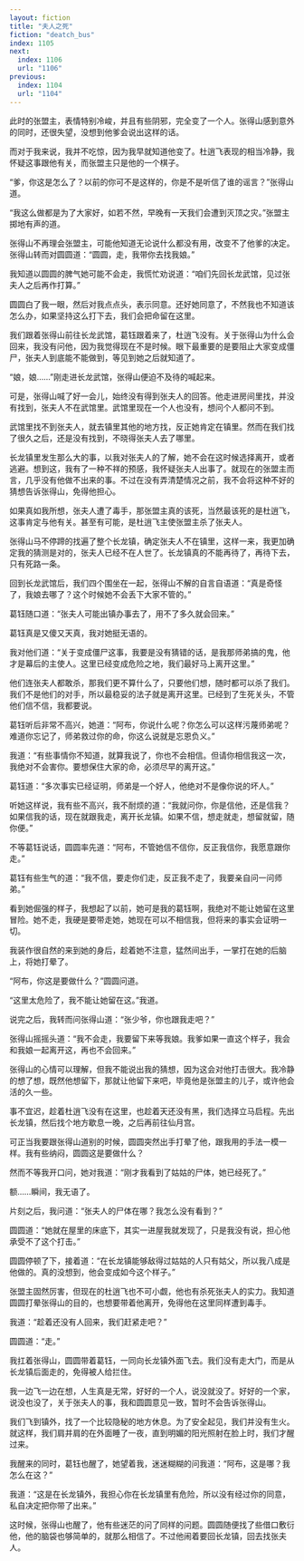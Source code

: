 ```yaml
---
layout: fiction
title: "夫人之死"
fiction: "deatch_bus"
index: 1105
next:
  index: 1106
  url: "1106"
previous:
  index: 1104
  url: "1104"
---
```

此时的张盟主，表情特别冷峻，并且有些阴邪，完全变了一个人。张得山感到意外的同时，还很失望，没想到他爹会说出这样的话。

而对于我来说，我并不吃惊，因为我早就知道他变了。杜逍飞表现的相当冷静，我怀疑这事跟他有关，而张盟主只是他的一个棋子。

“爹，你这是怎么了？以前的你可不是这样的，你是不是听信了谁的谣言？”张得山道。

“我这么做都是为了大家好，如若不然，早晚有一天我们会遭到灭顶之灾。”张盟主掷地有声的道。

张得山不再理会张盟主，可能他知道无论说什么都没有用，改变不了他爹的决定。张得山转而对圆圆道：“圆圆，走，我带你去找我娘。”

我知道以圆圆的脾气她可能不会走，我慌忙劝说道：“咱们先回长龙武馆，见过张夫人之后再作打算。”

圆圆白了我一眼，然后对我点点头，表示同意。还好她同意了，不然我也不知道该怎么办，如果坚持这么打下去，我们会把命留在这里。

我们跟着张得山前往长龙武馆，葛钰跟着来了，杜逍飞没有。关于张得山为什么会回来，我没有问他，因为我觉得现在不是时候。眼下最重要的是要阻止大家变成僵尸，张夫人到底能不能做到，等见到她之后就知道了。

“娘，娘……”刚走进长龙武馆，张得山便迫不及待的喊起来。

可是，张得山喊了好一会儿，始终没有得到张夫人的回答。他走进房间里找，并没有找到，张夫人不在武馆里。武馆里现在一个人也没有，想问个人都问不到。

武馆里找不到张夫人，就去镇里其他的地方找，反正她肯定在镇里。然而在我们找了很久之后，还是没有找到，不晓得张夫人去了哪里。

长龙镇里发生那么大的事，以我对张夫人的了解，她不会在这时候选择离开，或者逃避。想到这，我有了一种不祥的预感，我怀疑张夫人出事了。就现在的张盟主而言，几乎没有他做不出来的事。不过在没有弄清楚情况之前，我不会将这种不好的猜想告诉张得山，免得他担心。

如果真如我所想，张夫人遭了毒手，那张盟主真的该死，当然最该死的是杜逍飞，这事肯定与他有关。甚至有可能，是杜逍飞主使张盟主杀了张夫人。

张得山马不停蹄的找遍了整个长龙镇，确定张夫人不在镇里，这样一来，我更加确定我的猜测是对的，张夫人已经不在人世了。长龙镇真的不能再待了，再待下去，只有死路一条。

回到长龙武馆后，我们四个围坐在一起，张得山不解的自言自语道：“真是奇怪了，我娘去哪了？这个时候她不会丢下大家不管的。”

葛钰随口道：“张夫人可能出镇办事去了，用不了多久就会回来。”

葛钰真是又傻又天真，我对她挺无语的。

我对他们道：“关于变成僵尸这事，我要是没有猜错的话，是我那师弟搞的鬼，他才是幕后的主使人。这里已经变成危险之地，我们最好马上离开这里。”

他们连张夫人都敢杀，那我们更不算什么了，只要他们想，随时都可以杀了我们。我们不是他们的对手，所以最稳妥的法子就是离开这里。已经到了生死关头，不管他们信不信，我都要说。

葛钰听后非常不高兴，她道：“阿布，你说什么呢？你怎么可以这样污蔑师弟呢？难道你忘记了，师弟救过你的命，你这么说就是忘恩负义。”

我道：“有些事情你不知道，就算我说了，你也不会相信。但请你相信我这一次，我绝对不会害你。要想保住大家的命，必须尽早的离开这。”

葛钰道：“多次事实已经证明，师弟是一个好人，他绝对不是像你说的坏人。”

听她这样说，我有些不高兴，我不耐烦的道：“我就问你，你是信他，还是信我？如果信我的话，现在就跟我走，离开长龙镇。如果不信，想走就走，想留就留，随你便。”

不等葛钰说话，圆圆率先道：“阿布，不管她信不信你，反正我信你，我愿意跟你走。”

葛钰有些生气的道：“我不信，要走你们走，反正我不走了，我要亲自问一问师弟。”

看到她倔强的样子，我想起了以前，她可是我的葛钰啊，我绝对不能让她留在这里冒险。她不走，我硬是要带走她，她现在可以不相信我，但将来的事实会证明一切。

我装作很自然的来到她的身后，趁着她不注意，猛然间出手，一掌打在她的后脑上，将她打晕了。

“阿布，你这是要做什么？”圆圆问道。

“这里太危险了，我不能让她留在这。”我道。

说完之后，我转而问张得山道：“张少爷，你也跟我走吧？”

张得山摇摇头道：“我不会走，我要留下来等我娘。我爹如果一直这个样子，我会和我娘一起离开这，再也不会回来。”

张得山的心情可以理解，但我不能说出我的猜想，因为这会对他打击很大。我冷静的想了想，既然他想留下，那就让他留下来吧，毕竟他是张盟主的儿子，或许他会活的久一些。

事不宜迟，趁着杜逍飞没有在这里，也趁着天还没有黑，我们选择立马启程。先出长龙镇，然后找个地方歇息一晚，之后再前往仙月宫。

可正当我要跟张得山道别的时候，圆圆突然出手打晕了他，跟我用的手法一模一样。我有些纳闷，圆圆这是要做什么？

然而不等我开口问，她对我道：“刚才我看到了姑姑的尸体，她已经死了。”

额……瞬间，我无语了。

片刻之后，我问道：“张夫人的尸体在哪？我怎么没有看到？”

圆圆道：“她就在屋里的床底下，其实一进屋我就发现了，只是我没有说，担心他承受不了这个打击。”

圆圆停顿了下，接着道：“在长龙镇能够敌得过姑姑的人只有姑父，所以我八成是他做的。真的没想到，他会变成如今这个样子。”

张盟主固然厉害，但现在的杜逍飞也不可小觑，他也有杀死张夫人的实力。我知道圆圆打晕张得山的目的，也想要带着他离开，免得他在这里同样遭到毒手。

我道：“趁着还没有人回来，我们赶紧走吧？”

圆圆道：“走。”

我扛着张得山，圆圆带着葛钰，一同向长龙镇外面飞去。我们没有走大门，而是从长龙镇后面走的，免得被人给拦住。

我一边飞一边在想，人生真是无常，好好的一个人，说没就没了。好好的一个家，说没也没了，关于张夫人的事，我和圆圆意见一致，暂时不会告诉张得山。

我们飞到镇外，找了一个比较隐秘的地方休息。为了安全起见，我们并没有生火。就这样，我们肩并肩的在外面睡了一夜，直到明媚的阳光照射在脸上时，我们才醒过来。

我醒来的同时，葛钰也醒了，她望着我，迷迷糊糊的问我道：“阿布，这是哪？我怎么在这？”

我道：“这是在长龙镇外，我担心你在长龙镇里有危险，所以没有经过你的同意，私自决定把你带了出来。”

这时候，张得山也醒了，他有些迷茫的问了同样的问题。圆圆随便找了些借口敷衍他，他的脑袋也够简单的，就那么相信了。不过他闹着要回长龙镇，回去找张夫人。